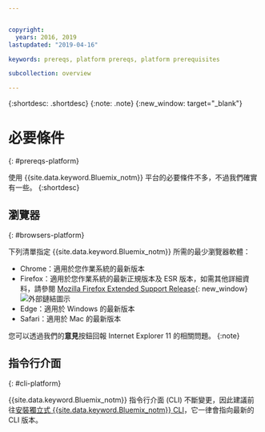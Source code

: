 ```yaml
---


copyright:
  years: 2016, 2019
lastupdated: "2019-04-16"

keywords: prereqs, platform prereqs, platform prerequisites

subcollection: overview

---
```


{:shortdesc: .shortdesc}
{:note: .note}
{:new_window: target="_blank"}

# 必要條件
{: #prereqs-platform}

使用 {{site.data.keyword.Bluemix_notm}} 平台的必要條件不多，不過我們確實有一些。
{:shortdesc}

## 瀏覽器
{: #browsers-platform}

下列清單指定 {{site.data.keyword.Bluemix_notm}} 所需的最少瀏覽器軟體：

 * Chrome：適用於您作業系統的最新版本
 * Firefox：適用於您作業系統的最新正規版本及 ESR 版本，如需其他詳細資料，請參閱 [Mozilla Firefox Extended Support Release](https://www.mozilla.org/en-US/firefox/organizations/){: new_window} ![外部鏈結圖示](../icons/launch-glyph.svg "外部鏈結圖示")
 * Edge：適用於 Windows 的最新版本
 * Safari：適用於 Mac 的最新版本
 
您可以透過我們的**意見**按鈕回報 Internet Explorer 11 的相關問題。
 {:note}

## 指令行介面
{: #cli-platform}

{{site.data.keyword.Bluemix_notm}} 指令行介面 (CLI) 不斷變更，因此建議前往[安裝獨立式 {{site.data.keyword.Bluemix_notm}} CLI](/docs/cli/reference/ibmcloud/cloud-cli-install_use)，它一律會指向最新的 CLI 版本。
